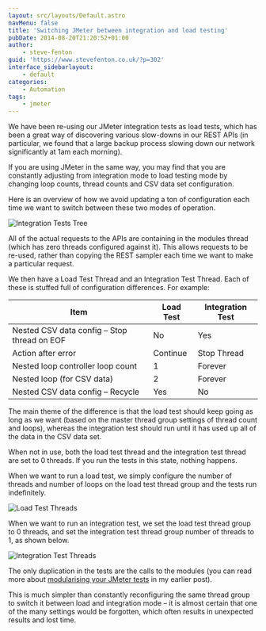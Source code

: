 ```yaml
---
layout: src/layouts/Default.astro
navMenu: false
title: 'Switching JMeter between integration and load testing'
pubDate: 2014-08-20T21:20:52+01:00
author:
    - steve-fenton
guid: 'https://www.stevefenton.co.uk/?p=302'
interface_sidebarlayout:
    - default
categories:
    - Automation
tags:
    - jmeter
---
```


We have been re-using our JMeter integration tests as load tests, which has been a great way of discovering various slow-downs in our REST APIs (in particular, we found that a large backup process slowing down our network significantly at 1am each morning).

If you are using JMeter in the same way, you may find that you are constantly adjusting from integration mode to load testing mode by changing loop counts, thread counts and CSV data set configuration.

Here is an overview of how we avoid updating a ton of configuration each time we want to switch between these two modes of operation.

![Integration Tests Tree](https://www.stevefenton.co.uk/wp-content/uploads/2015/07/jmeter-tree-integration-and-load.png)

All of the actual requests to the APIs are containing in the modules thread (which has zero threads configured against it). This allows requests to be re-used, rather than copying the REST sampler each time we want to make a particular request.

We then have a Load Test Thread and an Integration Test Thread. Each of these is stuffed full of configuration differences. For example:

| Item | Load Test | Integration Test |
|---|---|---|
| Nested CSV data config – Stop thread on EOF | No | Yes |
| Action after error | Continue | Stop Thread |
| Nested loop controller loop count | 1 | Forever |
| Nested loop (for CSV data) | 2 | Forever |
| Nested CSV data config – Recycle | Yes | No |

The main theme of the difference is that the load test should keep going as long as we want (based on the master thread group settings of thread count and loops), whereas the integration test should run until it has used up all of the data in the CSV data set.

When not in use, both the load test thread and the integration test thread are set to 0 threads. If you run the tests in this state, nothing happens.

When we want to run a load test, we simply configure the number of threads and number of loops on the load test thread group and the tests run indefinitely.

![Load Test Threads](https://www.stevefenton.co.uk/wp-content/uploads/2015/07/load-test-threads.png)

When we want to run an integration test, we set the load test thread group to 0 threads, and set the integration test thread group number of threads to 1, as shown below.

![Integration Test Threads](https://www.stevefenton.co.uk/wp-content/uploads/2015/07/integration-test-threads.png)

The only duplication in the tests are the calls to the modules (you can read more about [modularising your JMeter tests](/Content/Blog/Date/201206/Blog/Modularising-JMeter-Tests/) in my earlier post).

This is much simpler than constantly reconfiguring the same thread group to switch it between load and integration mode – it is almost certain that one of the many settings would be forgotten, which often results in unexpected results and lost time.